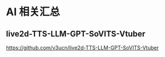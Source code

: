 # AI 相关汇总

## live2d-TTS-LLM-GPT-SoVITS-Vtuber

https://github.com/v3ucn/live2d-TTS-LLM-GPT-SoVITS-Vtuber

